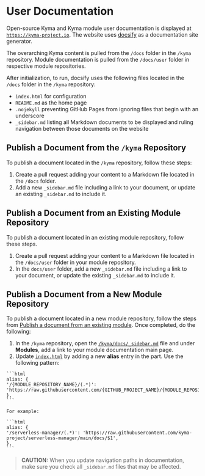 # User Documentation

Open-source Kyma and Kyma module user documentation is displayed at [`https://kyma-project.io`](https://kyma-project.io/#/). The website uses [docsify](https://docsify.js.org/#/) as a documentation site generator.

The overarching Kyma content is pulled from the `/docs` folder in the `/kyma` repository. Module documentation is pulled from the `/docs/user` folder in respective module repositories.

After initialization, to run, docsify uses the following files located in the `/docs` folder in the `/kyma` repository:

- `index.html` for configuration
- `README.md` as the home page
- `.nojekyll` preventing GitHub Pages from ignoring files that begin with an underscore
- `_sidebar.md` listing all Markdown documents to be displayed and ruling navigation between those documents on the website

## Publish a Document from the `/kyma` Repository

To publish a document located in the `/kyma` repository, follow these steps:

1. Create a pull request adding your content to a Markdown file located in the `/docs` folder.
2. Add a new `_sidebar.md` file including a link to your document, or update an existing `_sidebar.md` to include it.

## Publish a Document from an Existing Module Repository

To publish a document located in an existing module repository, follow these steps.

1. Create a pull request adding your content to a Markdown file located in the `/docs/user` folder in your module repository.
2. In the `docs/user` folder, add a new `_sidebar.md` file including a link to your document, or update the existing `_sidebar.md` to include it.

## Publish a Document from a New Module Repository

To publish a document located in a new module repository, follow the steps from [Publish a document from an existing module](#publish-a-document-from-an-existing-module-repository). Once completed, do the following:

1. In the `/kyma` repository, open the [`/kyma/docs/_sidebar.md`](https://github.com/kyma-project/kyma/blob/main/docs/_sidebar.md) file and under **Modules**, add a link to your module documentation main page.
2. Update [`index.html`](https://github.com/kyma-project/kyma/blob/main/docs/index.html) by adding a new **alias** entry in the **<body>** part. Use the following pattern:
<!-- markdown-link-check-disable -->
    ```html
    alias: {
    '/{MODULE_REPOSITORY_NAME}/(.*)': 'https://raw.githubusercontent.com/{GITHUB_PROJECT_NAME}/{MODULE_REPOSITORY_NAME}/main/docs/$1',
    }, 
    ```

    For example:

    ```html
    alias: {
    '/serverless-manager/(.*)': 'https://raw.githubusercontent.com/kyma-project/serverless-manager/main/docs/$1',
    }, 
    ```
<!-- markdown-link-check-enable -->
> **CAUTION:** When you update navigation paths in documentation, make sure you check all `_sidebar.md` files that may be affected.
